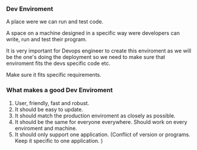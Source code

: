 ### Dev Enviroment

A place were we can run and test code.
 
A space on a machine designed in a specific way were developers can write, run and test their program.

It is very important for Devops engineer to create this enviroment as we will be the one's doing the deployment so we need to make sure that enviroment fits the devs specific code etc.

Make sure it fits specific requirements.

### What makes a good Dev Enviroment

1. User, friendly, fast and robust.
2. It should be easy to update.
3. It should match the production enviroment as closely as possible.
4. It should be the same for everyone everywhere. Should work on every enviroment and machine.
5. It should only support one application. (Conflict of version or programs. Keep it specific to one application. )


